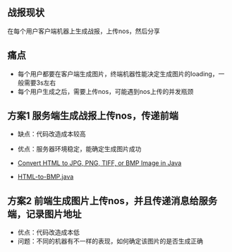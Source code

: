 ## 战报现状
在每个用户客户端机器上生成战报，上传nos，然后分享

## 痛点
- 每个用户都要在客户端生成图片，终端机器性能决定生成图片的loading，一般需要3s左右
- 每个用户生成之后，需要上传nos，可能遇到nos上传的并发瓶颈

## 方案1 服务端生成战报上传nos，传递前端
- 缺点：代码改造成本较高
- 优点：服务器环境稳定，能确定生成图片成功

- [Convert HTML to JPG, PNG, TIFF, or BMP Image in Java](https://blog.aspose.com/2021/01/11/html-webpage-string-to-image-jpg-png-java/)

- [HTML-to-BMP.java](https://gist.github.com/aspose-com-gists/5e71e1be8d062c0f8359bf90d5c71a04)

## 方案2 前端生成图片上传nos，并且传递消息给服务端，记录图片地址
- 优点：代码改造成本低
- 问题：不同的机器有不一样的表现，如何确定该图片的是否生成正确